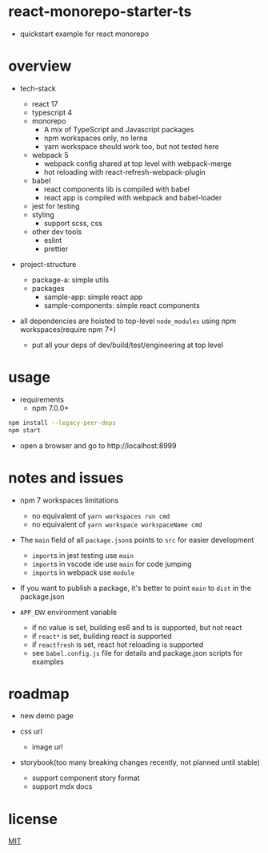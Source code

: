 # react-monorepo-starter-ts

- quickstart example for react monorepo

# overview

- tech-stack
  - react 17
  - typescript 4
  - monorepo
    - A mix of TypeScript and Javascript packages
    - npm workspaces only, no lerna
    - yarn workspace should work too, but not tested here
  - webpack 5
    - webpack config shared at top level with webpack-merge
    - hot reloading with react-refresh-webpack-plugin
  - babel
    - react components lib is compiled with babel
    - react app is compiled with webpack and babel-loader
  - jest for testing
  - styling
    - support scss, css
  - other dev tools
    - eslint
    - prettier

- project-structure
  - package-a: simple utils
  - packages
    - sample-app: simple react app
    - sample-components: simple react components

- all dependencies are hoisted to top-level `node_modules` using npm workspaces(require npm 7+)
  - put all your deps of dev/build/test/engineering at top level

# usage

- requirements
  - npm 7.0.0+

``` bash
npm install --legacy-peer-deps
npm start
```

- open a browser and go to http://localhost:8999

# notes and issues

- npm 7 workspaces limitations
  - no equivalent of `yarn workspaces run cmd`
  - no equivalent of `yarn workspace workspaceName cmd`

- The `main` field of all `package.json`s points to `src` for easier development
  - `import`s in jest testing use `main`
  - `import`s in vscode ide use `main` for code jumping
  - `import`s in webpack use `module`
- If you want to publish a package, it's better to point `main` to `dist` in the package.json

- `APP_ENV` environment variable
  - if no value is set, building es6 and ts is supported, but not react
  - if `react*` is set, building react is supported
  - if `reactfresh` is set, react hot reloading is supported
  - see `babel.config.js` file for details and package.json scripts for examples

# roadmap

- new demo page

- css url
  - image url

- storybook(too many breaking changes recently, not planned until stable)
  - support component story format
  - support mdx docs

# license

[MIT](https://opensource.org/licenses/MIT)
